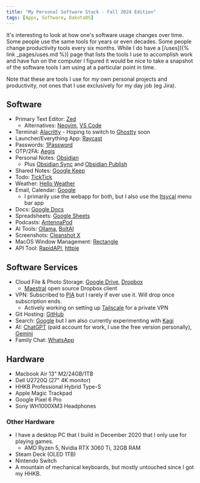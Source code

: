 ```yaml
---
title: "My Personal Software Stack - Fall 2024 Edition"
tags: [Apps, Software, DakotaOS]
---
```


It's interesting to look at how one's software usage changes over time.
Some people use the same tools for years or even decades.
Some people change productivity tools every six months.
While I do have a [/uses]({% link _pages/uses.md %}) page that lists the tools I use to accomplish work and have fun on the computer I figured it would be nice to take a snapshot of the software tools I am using at a particular point in time.

Note that these are tools I use for my own personal projects and productivity, not ones that I use exclusively for my day job (eg Jira).

## Software

- Primary Text Editor: [Zed](https://zed.dev/)
	- Alternatives: [Neovim](https://neovim.io/), [VS Code](https://code.visualstudio.com/)
- Terminal: [Alacritty](https://alacritty.org/)
		- Hoping to switch to [Ghostty](https://mitchellh.com/ghostty) soon
- Launcher/Everything App: [Raycast](https://www.raycast.com/)
- Passwords: [1Password](https://1password.com/)
- OTP/2FA: [Aegis](https://getaegis.app/)
- Personal Notes: [Obsidian](https://obsidian.md/)
	- Plus [Obsidian Sync](https://obsidian.md/sync) and [Obsidian Publish](https://publish.obsidian.md/dakota)
- Shared Notes: [Google Keep](https://keep.google.com)
- Todo: [TickTick](https://ticktick.com/)
- Weather: [Hello Weather](https://helloweather.com/)
- Email, Calendar: [Google](https://calendar.google.com/)
	- I primarily use the webapp for both, but I also use the [Itsycal](https://www.mowglii.com/itsycal/) menu bar app
- Docs: [Google Docs](https://docs.google.com/)
- Spreadsheets: [Google Sheets](https://sheets.google.com/)
- Podcasts: [AntennaPod](https://antennapod.org/)
- AI Tools: [Ollama](https://ollama.com/), [BoltAI](https://boltai.com/)
- Screenshots: [Cleanshot X](https://cleanshot.com/)
- MacOS Window Management: [Rectangle](https://rectangleapp.com/)
- API Tool: [RapidAPI](https://paw.cloud/), [httpie](https://httpie.io/)

## Software Services

- Cloud File & Photo Storage: [Google Drive](https://one.google.com), [Dropbox](https://dropbox.com/)
	- [Maestral](https://maestral.app/) open source Dropbox client
-  VPN: Subscribed to [PIA](https://www.privateinternetaccess.com/) but I rarely if ever use it. Will drop once subscription ends.
	- Actively working on setting up [Tailscale](https://www.privateinternetaccess.com/) for a private VPN
- Git Hosting: [GitHub](https://github.com)
- Search: [Google](https://google.com) but I am also currently experimenting with [Kagi](https://kagi.com)
- AI: [ChatGPT](https://chatgpt.com) (paid account for work, I use the free version personally), [Gemini](https://gemini.google.com)
- Family Chat: [WhatsApp](https://www.whatsapp.com/)

## Hardware

- Macbook Air 13" M2/24GB/1TB
- Dell U2720Q (27" 4K monitor)
- HHKB Professional Hybrid Type-S
- Apple Magic Trackpad
- Google Pixel 6 Pro
- Sony WH1000XM3 Headphones

### Other Hardware

- I have a desktop PC that I build in December 2020 that I only use for playing games.
	- AMD Ryzen 5, Nvidia RTX 3060 Ti, 32GB RAM
- Steam Deck (OLED 1TB)
- Nintendo Switch
- A mountain of mechanical keyboards, but mostly untouched since I got my HHKB.
